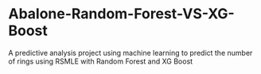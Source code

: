 # Abalone-Random-Forest-VS-XG-Boost
A predictive analysis project using machine learning to predict the number of rings using RSMLE with Random Forest and XG Boost

